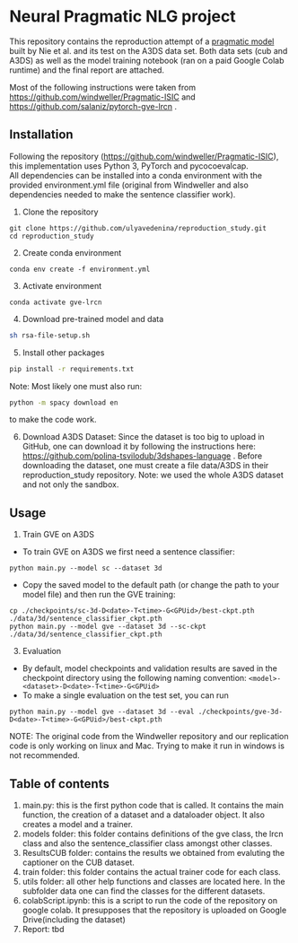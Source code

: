 # Neural Pragmatic NLG project

This repository contains the reproduction attempt of a [pragmatic model](https://arxiv.org/abs/2004.14451) built by Nie et al. and its test on the A3DS data set. Both data sets (cub and A3DS) as well as the model training notebook (ran on a paid Google Colab runtime) and the final report are attached.

Most of the following instructions were taken from https://github.com/windweller/Pragmatic-ISIC and https://github.com/salaniz/pytorch-gve-lrcn .

## Installation
Following the repository (https://github.com/windweller/Pragmatic-ISIC), this implementation uses Python 3, PyTorch and pycocoevalcap.  
All dependencies can be installed into a conda environment with the provided environment.yml file (original from Windweller and also dependencies needed to make the sentence classifier work).

1. Clone the repository
```shell
git clone https://github.com/ulyavedenina/reproduction_study.git
cd reproduction_study
```
2. Create conda environment
```shell
conda env create -f environment.yml
```
3. Activate environment
```shell
conda activate gve-lrcn
```

4. Download pre-trained model and data
```bash
sh rsa-file-setup.sh 
```

5. Install other packages

```bash
pip install -r requirements.txt
```
Note: Most likely one must also run: 
```bash
python -m spacy download en
``` 
to make the code work.

6. Download A3DS Dataset: Since the dataset is too big to upload in GitHub, one can download it by following the instructions here: 
https://github.com/polina-tsvilodub/3dshapes-language . Before downloading the dataset, one must create a file data/A3DS in their reproduction_study repository. Note: we used the whole A3DS dataset and not only the sandbox.

## Usage
1. Train GVE on A3DS
* To train GVE on A3DS we first need a sentence classifier:
```
python main.py --model sc --dataset 3d
```
* Copy the saved model to the default path (or change the path to your model file) and then run the GVE training:
```
cp ./checkpoints/sc-3d-D<date>-T<time>-G<GPUid>/best-ckpt.pth ./data/3d/sentence_classifier_ckpt.pth
python main.py --model gve --dataset 3d --sc-ckpt ./data/3d/sentence_classifier_ckpt.pth
```

3. Evaluation
* By default, model checkpoints and validation results are saved in the checkpoint directory using the following naming convention: `<model>-<dataset>-D<date>-T<time>-G<GPUid>`
* To make a single evaluation on the test set, you can run
```
python main.py --model gve --dataset 3d --eval ./checkpoints/gve-3d-D<date>-T<time>-G<GPUid>/best-ckpt.pth
```

NOTE: The original code from the Windweller repository and our replication code is only working on linux and Mac. Trying to make it run in windows is not recommended.

## Table of contents

1. main.py: this is the first python code that is called. It contains the main function, the creation of a dataset and a dataloader object. It also creates a model and a trainer. 
2. models folder: this folder contains definitions of the gve class, the lrcn class and also the sentence_classifier class amongst other classes.
3. ResultsCUB folder: contains the results we obtained from evaluting the captioner on the CUB dataset.
4. train folder: this folder contains the actual trainer code for each class. 
5. utils folder: all other help functions and classes are located here. In the subfolder data one can find the classes for the different datasets.
6. colabScript.ipynb: this is a script to run the code of the repository on google colab. It presupposes that the repository is uploaded on Google Drive(including the dataset)
7. Report: tbd

